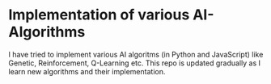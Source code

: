# Implementation of various AI-Algorithms

I have tried to implement various AI algoritms (in Python and JavaScript) like Genetic, Reinforcement, Q-Learning etc.
This repo is updated gradually as I learn new algorithms and their implementation.
